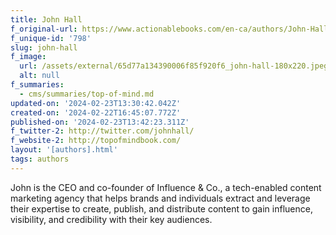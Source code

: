 ```yaml
---
title: John Hall
f_original-url: https://www.actionablebooks.com/en-ca/authors/John-Hall/
f_unique-id: '798'
slug: john-hall
f_image:
  url: /assets/external/65d77a134390006f85f920f6_john-hall-180x220.jpeg
  alt: null
f_summaries:
  - cms/summaries/top-of-mind.md
updated-on: '2024-02-23T13:30:42.042Z'
created-on: '2024-02-22T16:45:07.772Z'
published-on: '2024-02-23T13:42:23.311Z'
f_twitter-2: http://twitter.com/johnhall/
f_website-2: http://topofmindbook.com/
layout: '[authors].html'
tags: authors
---
```


John is the CEO and co-founder of Influence & Co., a tech-enabled content marketing agency that helps brands and individuals extract and leverage their expertise to create, publish, and distribute content to gain influence, visibility, and credibility with their key audiences.
